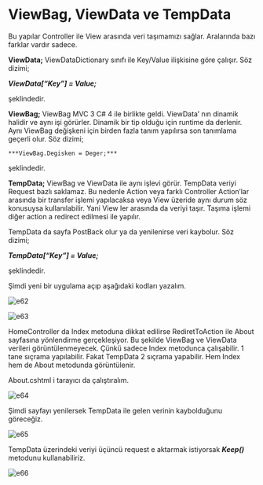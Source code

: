 **ViewBag, ViewData ve TempData**
================================

Bu yapılar Controller ile View arasında veri taşımamızı sağlar. Aralarında bazı farklar vardır sadece.

**ViewData;** ViewDataDictionary sınıfı ile Key/Value ilişkisine göre çalışır. Söz dizimi;
	 
   ***ViewData[“Key”] = Value;***
   
şeklindedir.

**ViewBag;** ViewBag MVC 3 C# 4 ile birlikte geldi. ViewData’ nın dinamik halidir ve aynı işi görürler. Dinamik bir tip olduğu için runtime da derlenir. Aynı ViewBag değişkeni için birden fazla tanım yapılırsa son tanımlama geçerli olur.  Söz dizimi;

	***ViewBag.Degisken = Deger;***
  
şeklindedir.

**TempData;** ViewBag ve ViewData ile aynı işlevi görür. TempData veriyi Request bazlı saklamaz. Bu nedenle Action veya farklı Controller Action’lar arasında bir transfer işlemi yapılacaksa veya View üzeride aynı durum söz konusuysa kullanılabilir. Yani View ler arasında da veriyi taşır. Taşıma işlemi diğer action a redirect edilmesi ile yapılır.

TempData da sayfa PostBack olur ya da yenilenirse veri kaybolur. Söz dizimi;
	 
   ***TempData[“Key”] = Value;***
   
şeklindedir.

Şimdi yeni bir uygulama açıp aşağıdaki kodları yazalım. 

![e62](https://user-images.githubusercontent.com/21074849/38460285-3915a9c4-3abf-11e8-9315-c54e3d6dd283.png)

![e63](https://user-images.githubusercontent.com/21074849/38460286-3947f14a-3abf-11e8-9c20-8e57664c947a.png)

HomeController da Index metoduna dikkat edilirse RediretToAction ile About sayfasına yönlendirme gerçekleşiyor. Bu şekilde ViewBag ve ViewData verileri görüntülenmeyecek. Çünkü sadece Index metodunca çalışabilir. 1 tane sıçrama yapılabilir. Fakat TempData 2 sıçrama yapabilir. Hem Index hem de About metodunda görüntülenir.

About.cshtml i tarayıcı da çalıştıralım.

![e64](https://user-images.githubusercontent.com/21074849/38460287-39783eea-3abf-11e8-9214-3a2f8cd1bd61.png)

Şimdi sayfayı yenilersek TempData ile gelen verinin kaybolduğunu göreceğiz.

![e65](https://user-images.githubusercontent.com/21074849/38460288-39aa5fc4-3abf-11e8-9d0c-5d5d3f5a7030.png)

TempData üzerindeki veriyi üçüncü request e aktarmak istiyorsak ***Keep()*** metodunu kullanabiliriz.

![e66](https://user-images.githubusercontent.com/21074849/38460289-3f4ff826-3abf-11e8-85e7-61794b2a728e.png)

